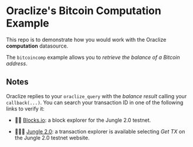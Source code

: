 # Oraclize's Bitcoin Computation Example

This repo is to demonstrate how you would work with the Oraclize **computation** datasource.

The `bitcoincomp` example allows you to *retrieve the balance of a Bitcoin address*.

## Notes

Oraclize replies to your `oraclize_query` with the *balance result* calling your `callback(...)`.
You can search your transaction ID in one of the following links to verify it:

* :mag_right::ledger: [Blocks.io](https://jungle.bloks.io/): a block explorer for the Jungle 2.0 testnet.

* :palm_tree::lion::palm_tree: [Jungle 2.0](https://monitor.jungletestnet.io/#home): a transaction explorer is available selecting *Get TX* on the Jungle 2.0 testnet website.
